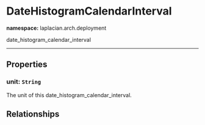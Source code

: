 # **DateHistogramCalendarInterval**
**namespace:** laplacian.arch.deployment

date_histogram_calendar_interval



---

## Properties

### unit: `String`
The unit of this date_histogram_calendar_interval.

## Relationships